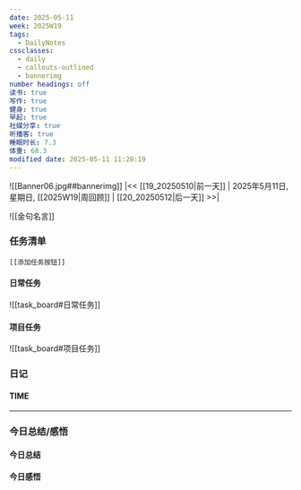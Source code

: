 ```yaml
---
date: 2025-05-11
week: 2025W19
tags:
  - DailyNotes
cssclasses:
  - daily
  - callouts-outlined
  - bannerimg
number headings: off
读书: true
写作: true
健身: true
早起: true
社媒分享: true
听播客: true
睡眠时长: 7.3
体重: 68.3
modified date: 2025-05-11 11:28:19
---
```

![[Banner06.jpg##bannerimg]]
|<< [[19_20250510|前一天]] | 2025年5月11日, 星期日, [[2025W19|周回顾]]  | [[20_20250512|后一天]] >>| 

![[金句名言]]


### 任务清单

```meta-bind-embed
[[添加任务按钮]]
```

#### 日常任务
![[task_board#日常任务]]

#### 项目任务
![[task_board#项目任务]]

### 日记

#### TIME


---

### 今日总结/感悟

#### 今日总结


#### 今日感悟

